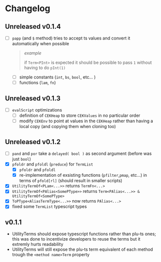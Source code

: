 # Changelog

## Unreleased v0.1.4

- [ ] `papp` (and `$` method) tries to accept ts values and convert it automatically when possible
    > _example_
    > 
    > if `Term<PInt>` is expected it should be possible to pass `1` without having to do `pInt(1)`
    - [ ] simple constants (`int`, `bs`, `bool`, etc... )
    - [ ] functions (`lam`, `fn`)

## Unreleased v0.1.3

- [ ] `evalScript` optimizations
    - [ ] definition of `CEKHeap` to store `CEKValues` in no particular order
    - [ ] modify `CEKEnv` to point at values in the `CEKHeap` rather than having a local copy (and copying them when cloning too)

## Unreleased v0.1.2

- [ ] `pand` and `por` take a `delayed( bool )` as second argument (before was just `bool`)
- [x] `pfoldr` and `pfoldl` (`preduce`) for `TermList`
    - [x] `pfoldr` and `pfoldl`
    - [x] re-implementation of exsisting functions (`pfilter`,`pmap`, etc...) in terms of `pfold[rl]` (should result in smaller scripts)
- [x] `UtilityTermOf<PLam<...>>` returns `TermFn<...>`
- [x] `UtilityTermOf<PAlias<SomePType>>` returns `Term<PAlias<...>> & UtilityTermOf<SomePType>`
- [x] `ToPType<AliasTermType<...>>` now returns `PAlias<...>`
- [x] fixed some `TermList` typescript types

## v0.1.1

- UtilityTerms should expose typescript functions rather than plu-ts ones; this was done to incentivize developers to reuse the terms but it extremly hurts readability
- UtilityTerms will still expose the plu-ts term equivalent of each method trough the `<method name>Term` property